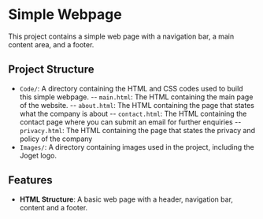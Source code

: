 # Simple Webpage

This project contains a simple web page with a navigation bar, a main content area, and a footer.

## Project Structure
- `Code/`: A directory containing the HTML and CSS codes used to build this simple webpage.
-- `main.html`: The HTML containing the main page of the website.
-- `about.html`: The HTML containing the page that states what the company is about
-- `contact.html`: The HTML containing the contact page where you can submit an email for further enquiries
-- `privacy.html`: The HTML containing the page that states the privacy and policy of the company
- `Images/`: A directory containing images used in the project, including the Joget logo.

## Features

- **HTML Structure**: A basic web page with a header, navigation bar, content and a footer.
